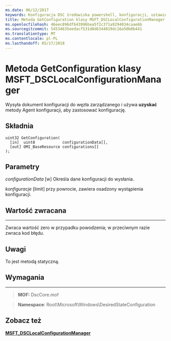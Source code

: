 ```yaml
---
ms.date: 06/12/2017
keywords: Konfiguracja DSC środowiska powershell, konfiguracji, ustawienia
title: Metoda GetConfiguration klasy MSFT_DSCLocalConfigurationManager
ms.openlocfilehash: 46eec896df643996bea5f2c371a9294034caae6b
ms.sourcegitcommit: 54534635eedacf531d8d6344019dc16a50b8b441
ms.translationtype: MT
ms.contentlocale: pl-PL
ms.lasthandoff: 05/17/2018
---
```

# <a name="getconfiguration-method-of-the-msftdsclocalconfigurationmanager-class"></a>Metoda GetConfiguration klasy MSFT_DSCLocalConfigurationManager

Wysyła dokument konfiguracji do węzła zarządzanego i używa **uzyskać** metody Agent konfiguracji, aby zastosować konfigurację.

<a name="syntax"></a>Składnia
------

```mof
uint32 GetConfiguration(
  [in]  uint8            configurationData[],
  [out] OMI_BaseResource configurations[]
);
```

<a name="parameters"></a>Parametry
----------

*configurationData* \[w\] Określa dane konfiguracji do wysłania.

*konfiguracje* \[limit\] przy powrocie, zawiera osadzony wystąpienia konfiguracji.

## <a name="return-value"></a>Wartość zwracana
------------

Zwraca wartość zero w przypadku powodzenia; w przeciwnym razie zwraca kod błędu.

## <a name="remarks"></a>Uwagi

To jest metodą statyczną.

## <a name="requirements"></a>Wymagania
------------
>**MOF:** DscCore.mof

>**Namespace**: Root\Microsoft\Windows\DesiredStateConfiguration


## <a name="see-also"></a>Zobacz też


[**MSFT_DSCLocalConfigurationManager**](msft-dsclocalconfigurationmanager.md)